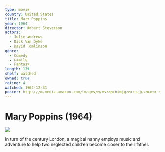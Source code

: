 ```yaml
---
type: movie
country: United States
title: Mary Poppins
year: 1964
director: Robert Stevenson
actors:
  - Julie Andrews
  - Dick Van Dyke
  - David Tomlinson
genre:
  - Comedy
  - Family
  - Fantasy
length: 139
shelf: watched
owned: true
rating: 4
watched: 1964-12-31
poster: https://m.media-amazon.com/images/M/MV5BNThiNjgzMTYtZjUzMC00YTVlLTg4MDItMmFjMDIwYjg4ZDAwXkEyXkFqcGc@._V1_SX300.jpg
---
```


# Mary Poppins (1964)

![](https://m.media-amazon.com/images/M/MV5BNThiNjgzMTYtZjUzMC00YTVlLTg4MDItMmFjMDIwYjg4ZDAwXkEyXkFqcGc@._V1_SX300.jpg)

In turn of the century London, a magical nanny employs music and adventure to help two neglected children become closer to their father.